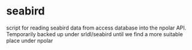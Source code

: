 # seabird
script for reading seabird data from access database into the npolar API.
Temporarily backed up under srldl/seabird until we find a more suitable place
under npolar
